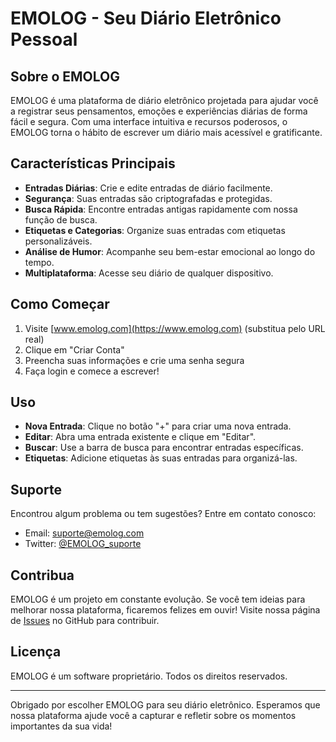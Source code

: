 # EMOLOG - Seu Diário Eletrônico Pessoal

## Sobre o EMOLOG

EMOLOG é uma plataforma de diário eletrônico projetada para ajudar você a registrar seus pensamentos, emoções e experiências diárias de forma fácil e segura. Com uma interface intuitiva e recursos poderosos, o EMOLOG torna o hábito de escrever um diário mais acessível e gratificante.

## Características Principais

- **Entradas Diárias**: Crie e edite entradas de diário facilmente.
- **Segurança**: Suas entradas são criptografadas e protegidas.
- **Busca Rápida**: Encontre entradas antigas rapidamente com nossa função de busca.
- **Etiquetas e Categorias**: Organize suas entradas com etiquetas personalizáveis.
- **Análise de Humor**: Acompanhe seu bem-estar emocional ao longo do tempo.
- **Multiplataforma**: Acesse seu diário de qualquer dispositivo.

## Como Começar

1. Visite [www.emolog.com](https://www.emolog.com) (substitua pelo URL real)
2. Clique em "Criar Conta"
3. Preencha suas informações e crie uma senha segura
4. Faça login e comece a escrever!

## Uso

- **Nova Entrada**: Clique no botão \"+\" para criar uma nova entrada.
- **Editar**: Abra uma entrada existente e clique em \"Editar\".
- **Buscar**: Use a barra de busca para encontrar entradas específicas.
- **Etiquetas**: Adicione etiquetas às suas entradas para organizá-las.

## Suporte

Encontrou algum problema ou tem sugestões? Entre em contato conosco:

- Email: suporte@emolog.com
- Twitter: [@EMOLOG_suporte](https://twitter.com/EMOLOG_suporte)

## Contribua

EMOLOG é um projeto em constante evolução. Se você tem ideias para melhorar nossa plataforma, ficaremos felizes em ouvir! Visite nossa página de [Issues](https://github.com/EMOLOG/issues) no GitHub para contribuir.

## Licença

EMOLOG é um software proprietário. Todos os direitos reservados.

---

Obrigado por escolher EMOLOG para seu diário eletrônico. Esperamos que nossa plataforma ajude você a capturar e refletir sobre os momentos importantes da sua vida!
